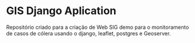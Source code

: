 # GIS Django Aplication 
Repositório criado para a criação de Web SIG demo para o monitoramento de casos de cólera usando o django, leaflet, postgres e Geoserver.
